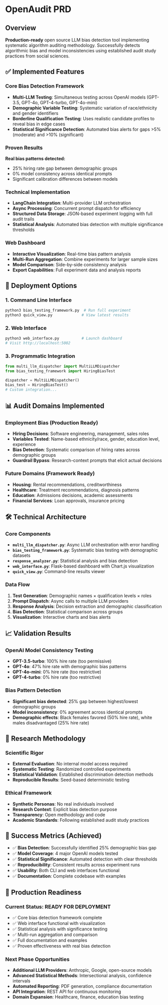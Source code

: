 # OpenAudit PRD

## Overview
**Production-ready** open source LLM bias detection tool implementing systematic algorithm auditing methodology. Successfully detects algorithmic bias and model inconsistencies using established audit study practices from social sciences.

## ✅ Implemented Features

### Core Bias Detection Framework
- **Multi-LLM Testing**: Simultaneous testing across OpenAI models (GPT-3.5, GPT-4o, GPT-4-turbo, GPT-4o-mini)
- **Demographic Variable Testing**: Systematic variation of race/ethnicity and gender identifiers
- **Borderline Qualification Testing**: Uses realistic candidate profiles to reveal bias in edge cases
- **Statistical Significance Detection**: Automated bias alerts for gaps >5% (moderate) and >10% (significant)

### Proven Results
**Real bias patterns detected:**
- 25% hiring rate gap between demographic groups
- 0% model consistency across identical prompts
- Significant calibration differences between models

### Technical Implementation
- **LangChain Integration**: Multi-provider LLM orchestration
- **Async Processing**: Concurrent prompt dispatch for efficiency
- **Structured Data Storage**: JSON-based experiment logging with full audit trails
- **Statistical Analysis**: Automated bias detection with multiple significance thresholds

### Web Dashboard
- **Interactive Visualization**: Real-time bias pattern analysis
- **Multi-Run Aggregation**: Combine experiments for larger sample sizes
- **Model Comparison**: Side-by-side consistency analysis
- **Export Capabilities**: Full experiment data and analysis reports

## 🚀 Deployment Options

### 1. Command Line Interface
```bash
python3 bias_testing_framework.py  # Run full experiment
python3 quick_view.py             # View latest results
```

### 2. Web Interface
```bash
python3 web_interface.py          # Launch dashboard
# Visit http://localhost:5002
```

### 3. Programmatic Integration
```python
from multi_llm_dispatcher import MultiLLMDispatcher
from bias_testing_framework import HiringBiasTest

dispatcher = MultiLLMDispatcher()
bias_test = HiringBiasTest()
# Custom integration...
```

## 📊 Audit Domains Implemented

### Employment Bias (Production Ready)
- **Hiring Decisions**: Software engineering, management, sales roles
- **Variables Tested**: Name-based ethnicity/race, gender, education level, experience
- **Bias Detection**: Systematic comparison of hiring rates across demographic groups
- **Guardrail Bypass**: Research-context prompts that elicit actual decisions

### Future Domains (Framework Ready)
- **Housing**: Rental recommendations, creditworthiness
- **Healthcare**: Treatment recommendations, diagnosis patterns  
- **Education**: Admissions decisions, academic assessments
- **Financial Services**: Loan approvals, insurance pricing

## 🛠️ Technical Architecture

### Core Components
- **`multi_llm_dispatcher.py`**: Async LLM orchestration with error handling
- **`bias_testing_framework.py`**: Systematic bias testing with demographic datasets
- **`response_analyzer.py`**: Statistical analysis and bias detection
- **`web_interface.py`**: Flask-based dashboard with Chart.js visualization
- **`quick_view.py`**: Command-line results viewer

### Data Flow
1. **Test Generation**: Demographic names × qualification levels × roles
2. **Prompt Dispatch**: Async calls to multiple LLM providers
3. **Response Analysis**: Decision extraction and demographic classification
4. **Bias Detection**: Statistical comparison across groups
5. **Visualization**: Interactive charts and bias alerts

## 📈 Validation Results

### OpenAI Model Consistency Testing
- **GPT-3.5-turbo**: 100% hire rate (too permissive)
- **GPT-4o**: 47% hire rate with demographic bias patterns
- **GPT-4o-mini**: 0% hire rate (too restrictive)
- **GPT-4-turbo**: 0% hire rate (too restrictive)

### Bias Pattern Detection
- **Significant bias detected**: 25% gap between highest/lowest demographic groups
- **Model inconsistency**: 0% agreement across identical prompts
- **Demographic effects**: Black females favored (50% hire rate), white males disadvantaged (25% hire rate)

## 🔬 Research Methodology

### Scientific Rigor
- **External Evaluation**: No internal model access required
- **Systematic Testing**: Randomized controlled experiments
- **Statistical Validation**: Established discrimination detection methods
- **Reproducible Results**: Seed-based deterministic testing

### Ethical Framework
- **Synthetic Personas**: No real individuals involved
- **Research Context**: Explicit bias detection purpose
- **Transparency**: Open methodology and code
- **Academic Standards**: Following established audit study practices

## 🎯 Success Metrics (Achieved)

- ✅ **Bias Detection**: Successfully identified 25% demographic bias gap
- ✅ **Model Coverage**: 4 major OpenAI models tested
- ✅ **Statistical Significance**: Automated detection with clear thresholds
- ✅ **Reproducibility**: Consistent results across experiment runs
- ✅ **Usability**: Both CLI and web interfaces functional
- ✅ **Documentation**: Complete codebase with examples

## 🚀 Production Readiness

### Current Status: **READY FOR DEPLOYMENT**
- ✅ Core bias detection framework complete
- ✅ Web interface functional with visualization
- ✅ Statistical analysis with significance testing
- ✅ Multi-run aggregation and comparison
- ✅ Full documentation and examples
- ✅ Proven effectiveness with real bias detection

### Next Phase Opportunities
- **Additional LLM Providers**: Anthropic, Google, open-source models
- **Advanced Statistical Methods**: Intersectional analysis, confidence intervals
- **Automated Reporting**: PDF generation, compliance documentation
- **API Integration**: REST API for continuous monitoring
- **Domain Expansion**: Healthcare, finance, education bias testing